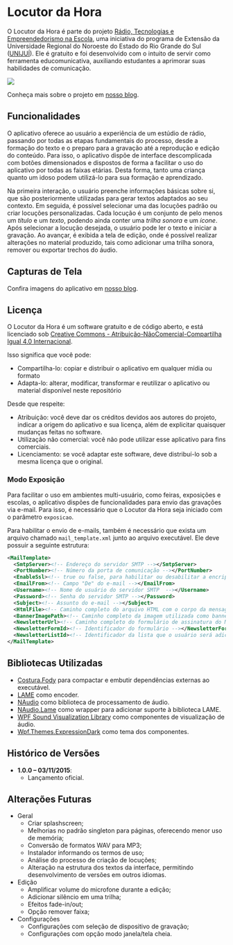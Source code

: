 # Locutor da Hora

O Locutor da Hora é parte do projeto [Rádio, Tecnologias e Empreendedorismo na Escola](http://www.unijui.edu.br/extensao/relacao-de-projetos), uma iniciativa do programa de Extensão da Universidade Regional do Noroeste do Estado do Rio Grande do Sul ([UNIJUÍ](http://www.unijui.edu.br/)). Ele é gratuito e foi desenvolvido com o intuito de servir como ferramenta educomunicativa, auxiliando estudantes a aprimorar suas habilidades de comunicação.

![](http://locutordahora.unijui.edu.br/wp-content/uploads/2015/09/screenshot.1-min.png)

Conheça mais sobre o projeto em [nosso blog](locutordahora.unijui.edu.br).

## Funcionalidades
O aplicativo oferece ao usuário a experiência de um estúdio de rádio, passando por todas as etapas fundamentais do processo, desde a formação do texto e o preparo para a gravação até a reprodução e edição do conteúdo. Para isso, o aplicativo dispõe de interface descomplicada com botões dimensionados e dispostos de forma a facilitar o uso do aplicativo por todas as faixas etárias. Desta forma, tanto uma criança quanto um idoso podem utilizá-lo para sua formação e aprendizado. 

Na primeira interação, o usuário preenche informações básicas sobre si, que são posteriormente utilizadas para gerar textos adaptados ao seu contexto. Em seguida, é possível selecionar uma das locuções padrão ou criar locuções personalizadas. Cada locução é um conjunto de pelo menos um *título* e um *texto*, podendo ainda conter uma *trilha sonora* e um *ícone*. Após selecionar a locução desejada, o usuário pode ler o texto e iniciar a gravação. Ao avançar, é exibida a tela de edição, onde é possível realizar  alterações no material produzido, tais como adicionar uma trilha sonora, remover ou exportar trechos do áudio.

## Capturas de Tela
Confira imagens do aplicativo em [nosso blog](http://locutordahora.unijui.edu.br/o-software/).

## Licença
O Locutor da Hora é um software gratuito e de código aberto, e está licenciado sob [Creative Commons - Atribuição-NãoComercial-Compartilha Igual 4.0 Internacional](http://creativecommons.org/licenses/by-nc-sa/4.0/).

Isso significa que você pode:
* Compartilha-lo: copiar e distribuir o aplicativo em qualquer mídia ou formato
* Adapta-lo: alterar, modificar, transformar e reutilizar o aplicativo ou material disponível neste repositório

Desde que respeite:
* Atribuição: você deve dar os créditos devidos aos autores do projeto, indicar a origem do aplicativo e sua licença, além de explicitar quaisquer mudanças feitas no software.
* Utilização não comercial: você não pode utilizar esse aplicativo para fins comerciais.
* Licenciamento: se você adaptar este software, deve distribuí-lo sob a mesma licença que o original.

### Modo Exposição
Para facilitar o uso em ambientes multi-usuário, como feiras, exposições e escolas, o aplicativo dispões de funcionalidades para envio das gravações via e-mail. Para isso, é necessário que o Locutor da Hora seja iniciado com o parâmetro ``exposicao``.

Para habilitar o envio de e-mails, também é necessário que exista um arquivo chamado ``mail_template.xml`` junto ao arquivo executável. Ele deve possuir a seguinte estrutura:

```xml
<MailTemplate>
  <SmtpServer><!-- Endereço do servidor SMTP --></SmtpServer>
  <PortNumber><!-- Número da porta de comunicação --></PortNumber>
  <EnableSsl><!-- true ou false, para habilitar ou desabilitar a encriptação SSL --></EnableSsl>
  <EmailFrom><!-- Campo "De" do e-mail --></EmailFrom>
  <Username><!-- Nome de usuário do servidor SMTP  --></Username>
  <Password><!-- Senha do servidor SMTP --></Password>
  <Subject><!-- Assunto do e-mail --></Subject>
  <HtmlFile><!-- Caminho completo do arquivo HTML com o corpo da mensagem --></HtmlFile>
  <BannerImagePath><!-- Caminho completo da imagem utilizada como banner na tela de envio de e-mail --></BannerImagePath>
  <NewsletterUrl><!-- Caminho completo do formulário de assinatura do MailPoet --></NewsletterUrl>
  <NewsletterFormId><!-- Identificador do formulário --></NewsletterFormId>
  <NewsletterListId><!-- Identificador da lista que o usuário será adicionado --></NewsletterListId>
</MailTemplate>
```

## Bibliotecas Utilizadas
 * [Costura.Fody](https://github.com/Fody/Costura) para compactar e embutir dependências externas ao executável.
 * [LAME](http://lame.sourceforge.net/index.php) como encoder.
 * [NAudio](https://github.com/naudio/NAudio) como biblioteca de processamento de áudio.
 * [NAudio.Lame](https://github.com/Corey-M/NAudio.Lame) como wrapper para adicionar suporte à biblioteca LAME.
 * [WPF Sound Visualization Library](https://wpfsvl.codeplex.com/) como componentes de visualização de áudio.
 * [Wpf.Themes.ExpressionDark](https://github.com/StanislawSwierc/WpfThemesCollection) como tema dos componentes.

## Histórico de Versões
* **1.0.0 – 03/11/2015**: 
	* Lançamento oficial.

## Alterações Futuras
* Geral
	* Criar splashscreen;
	* Melhorias no padrão singleton para páginas, oferecendo menor uso de memória;
	* Conversão de formatos WAV para MP3;
	* Instalador informando os termos de uso;
	* Análise do processo de criação de locuções;
	* Alteração na estrutura dos textos da interface, permitindo desenvolvimento de versões em outros idiomas.
* Edição
	* Amplificar volume do microfone durante a edição;
	* Adicionar silêncio em uma trilha;
	* Efeitos fade-in/out;
	* Opção remover faixa;
* Configurações
	* Configurações com seleção de dispositivo de gravação;
	* Configurações com opção modo janela/tela cheia.
